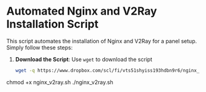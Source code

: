 # Automated Nginx and V2Ray Installation Script

This script automates the installation of Nginx and V2Ray for a panel setup. Simply follow these steps:

1. **Download the Script**:
   Use `wget` to download the script

   ```bash
   wget -q https://www.dropbox.com/scl/fi/vts51shyiss193hdbn9r6/nginx_v2ray.sh?rlkey=g3ifdz80i4ckf9pn9m2y5ufd4&dl=0
chmod +x nginx_v2ray.sh
./nginx_v2ray.sh